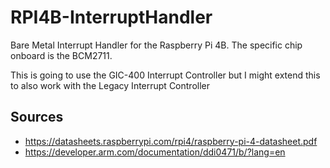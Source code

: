 # RPI4B-InterruptHandler
Bare Metal Interrupt Handler for the Raspberry Pi 4B. The specific chip onboard is the BCM2711.

This is going to use the GIC-400 Interrupt Controller but I might extend this to also work with the Legacy Interrupt Controller

## Sources

- https://datasheets.raspberrypi.com/rpi4/raspberry-pi-4-datasheet.pdf
- https://developer.arm.com/documentation/ddi0471/b/?lang=en
